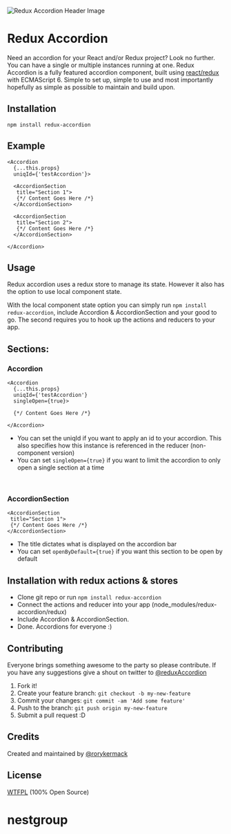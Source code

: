 ![Redux Accordion Header Image](https://raw.githubusercontent.com/rorykermack/redux-accordion/master/readme-header.jpg)

# Redux Accordion
Need an accordion for your React and/or Redux project? Look no further. You can have a single or multiple instances running at one.
Redux Accordion is a fully featured accordion component, built using [react/redux](https://github.com/reactjs/redux/) with ECMAScript 6. Simple to set up, simple to use and most importantly hopefully as simple as possible to maintain and build upon.

## Installation
```
npm install redux-accordion

```

## Example
```
<Accordion
  {...this.props}
  uniqId={'testAccordion'}>

  <AccordionSection
   title="Section 1">
   {*/ Content Goes Here /*}
  </AccordionSection>

  <AccordionSection
   title="Section 2">
   {*/ Content Goes Here /*}
  </AccordionSection>

</Accordion>
```


## Usage
Redux accordion uses a redux store to manage its state. However it also has the option to use local component state.

With the local component state option you can simply run ```npm install redux-accordion```, include Accordion & AccordionSection and your good to go. The second requires you to hook up the actions and reducers to your app.


## Sections:
### Accordion
```
<Accordion
  {...this.props}
  uniqId={'testAccordion'}
  singleOpen={true}>

  {*/ Content Goes Here /*}

</Accordion>
```
* You can set the uniqId if you want to apply an id to your accordion. This also specifies how this instance is referenced in the reducer (non-component version)
* You can set `singleOpen={true}` if you want to limit the accordion to only open a single section at a time
 <br/>

### AccordionSection
```
<AccordionSection
 title="Section 1">
 {*/ Content Goes Here /*}
</AccordionSection>
```
* The title dictates what is displayed on the accordion bar
* You can set `openByDefault={true}` if you want this section to be open by default <br/>



## Installation with redux actions & stores
* Clone git repo or run ```npm install redux-accordion``` <br/>
* Connect the actions and reducer into your app (node_modules/redux-accordion/redux)<br/>
* Include Accordion & AccordionSection.
* Done. Accordions for everyone :) <br/>


## Contributing
Everyone brings something awesome to the party so please contribute.
If you have any suggestions give a shout on twitter to [@reduxAccordion](https://twitter.com/@reduxAccordion) <br/>
1. Fork it! <br/>
2. Create your feature branch: `git checkout -b my-new-feature` <br/>
3. Commit your changes: `git commit -am 'Add some feature'` <br/>
4. Push to the branch: `git push origin my-new-feature` <br/>
5. Submit a pull request :D <br/>

## Credits
Created and maintained by [@rorykermack](https://twitter.com/@rorykermack)
## License
[WTFPL](http://www.wtfpl.net/) (100% Open Source)
# nestgroup

